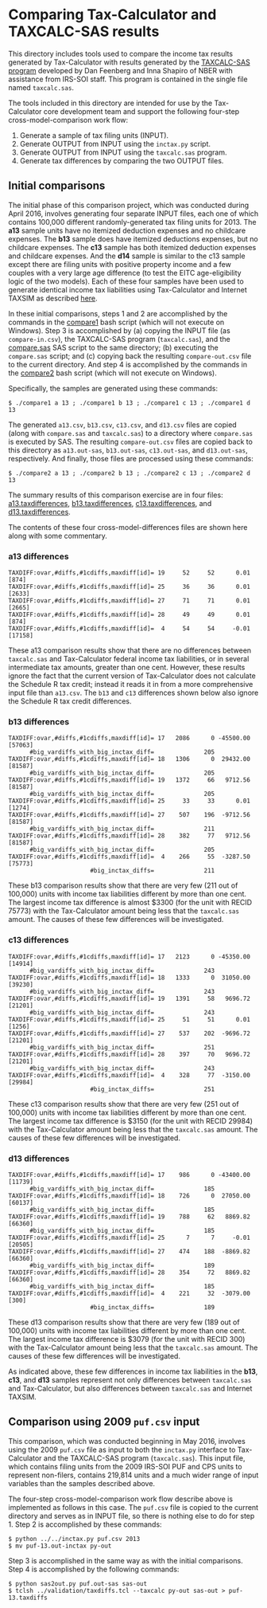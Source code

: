 # Comparing Tax-Calculator and TAXCALC-SAS results

This directory includes tools used to compare the income tax results
generated by Tax-Calculator with results generated by the [TAXCALC-SAS
program](http://www.nber.org/taxcalc) developed by Dan Feenberg and
Inna Shapiro of NBER with assistance from IRS-SOI staff.  This program
is contained in the single file named `taxcalc.sas`.


The tools included in this directory are intended for use by the
Tax-Calculator core development team and support the following
four-step cross-model-comparison work flow:

  1. Generate a sample of tax filing units (INPUT).
  2. Generate OUTPUT from INPUT using the `inctax.py` script.
  3. Generate OUTPUT from INPUT using the `taxcalc.sas` program.
  4. Generate tax differences by comparing the two OUTPUT files.

## Initial comparisons

The initial phase of this comparison project,
which was conducted during April 2016, involves generating four
separate INPUT files, each one of which contains 100,000 different
randomly-generated tax filing units for 2013.  The **a13** sample
units have no itemized deduction expenses and no childcare expenses.
The **b13** sample does have itemized deductions expenses, but no
childcare expenses.  The **c13** sample has both itemized
deduction expenses and childcare expenses.  And the **d14** sample
is similar to the c13 sample except there are filing units with positive
property income and a few couples with a very large age difference (to
test the EITC age-eligibility logic of the two models).  Each of these
four samples have been used to generate identical income tax liabilities
using Tax-Calculator and Internet TAXSIM as described
[here](https://github.com/open-source-economics/Tax-Calculator/blob/master/taxcalc/validation/README.md).

In these initial comparisons,
steps 1 and 2 are accomplished by the commands in the
[compare1](https://github.com/open-source-economics/Tax-Calculator/blob/master/taxcalc/taxcalcsas/compare1)
bash script (which will not execute on Windows).  Step 3 is
accomplished by (a) copying the INPUT file (as `compare-in.csv`), the
TAXCALC-SAS program (`taxcalc.sas`), and the
[compare.sas](https://github.com/open-source-economics/Tax-Calculator/blob/master/taxcalc/taxcalcsas/compare.sas)
SAS script to the same directory; (b) executing the `compare.sas` script;
and (c) copying back the resulting `compare-out.csv` file to the
current directory.  And step 4 is accomplished by the commands in the
[compare2](https://github.com/open-source-economics/Tax-Calculator/blob/master/taxcalc/taxcalcsas/compare2)
bash script (which will not execute on Windows).

Specifically, the samples are generated using these commands:

```
$ ./compare1 a 13 ; ./compare1 b 13 ; ./compare1 c 13 ; ./compare1 d 13
```

The generated `a13.csv`, `b13.csv`, `c13.csv`, and `d13.csv` files are copied
(along with `compare.sas` and `taxcalc.sas`) to a directory where
`compare.sas` is executed by SAS.  The resulting `compare-out.csv`
files are copied back to this directory as `a13.out-sas`,
`b13.out-sas`, `c13.out-sas`, and `d13.out-sas`, respectively.  And finally,
those files are processed using these commands:

```
$ ./compare2 a 13 ; ./compare2 b 13 ; ./compare2 c 13 ; ./compare2 d 13
```

The summary results of this comparison exercise are in four files:
[a13.taxdifferences](https://github.com/open-source-economics/Tax-Calculator/blob/master/taxcalc/taxcalcsas/a13-13.taxdifferences),
[b13.taxdifferences](https://github.com/open-source-economics/Tax-Calculator/blob/master/taxcalc/taxcalcsas/b13-13.taxdifferences),
[c13.taxdifferences](https://github.com/open-source-economics/Tax-Calculator/blob/master/taxcalc/taxcalcsas/c13-13.taxdifferences), and
[d13.taxdifferences](https://github.com/open-source-economics/Tax-Calculator/blob/master/taxcalc/taxcalcsas/d13-13.taxdifferences).

The contents of these four cross-model-differences files are shown
here along with some commentary.

### a13 differences

```
TAXDIFF:ovar,#diffs,#1cdiffs,maxdiff[id]= 19     52     52      0.01 [874]
TAXDIFF:ovar,#diffs,#1cdiffs,maxdiff[id]= 25     36     36      0.01 [2633]
TAXDIFF:ovar,#diffs,#1cdiffs,maxdiff[id]= 27     71     71      0.01 [2665]
TAXDIFF:ovar,#diffs,#1cdiffs,maxdiff[id]= 28     49     49      0.01 [874]
TAXDIFF:ovar,#diffs,#1cdiffs,maxdiff[id]=  4     54     54     -0.01 [17158]
```

These a13 comparison results show that there are no differences
between `taxcalc.sas` and Tax-Calculator federal income tax
liabilities, or in several intermediate tax amounts, greater than one
cent.  However, these results ignore the fact that the current version
of Tax-Calculator does not calculate the Schedule R tax credit;
instead it reads it in from a more comprehensive input file than
`a13.csv`.  The `b13` and `c13` differences shown below also ignore
the Schedule R tax credit differences.

### b13 differences

```
TAXDIFF:ovar,#diffs,#1cdiffs,maxdiff[id]= 17   2086      0 -45500.00 [57063]
      #big_vardiffs_with_big_inctax_diff=              205
TAXDIFF:ovar,#diffs,#1cdiffs,maxdiff[id]= 18   1306      0  29432.00 [81587]
      #big_vardiffs_with_big_inctax_diff=              205
TAXDIFF:ovar,#diffs,#1cdiffs,maxdiff[id]= 19   1372     66   9712.56 [81587]
      #big_vardiffs_with_big_inctax_diff=              205
TAXDIFF:ovar,#diffs,#1cdiffs,maxdiff[id]= 25     33     33      0.01 [1274]
TAXDIFF:ovar,#diffs,#1cdiffs,maxdiff[id]= 27    507    196  -9712.56 [81587]
      #big_vardiffs_with_big_inctax_diff=              211
TAXDIFF:ovar,#diffs,#1cdiffs,maxdiff[id]= 28    382     77   9712.56 [81587]
      #big_vardiffs_with_big_inctax_diff=              205
TAXDIFF:ovar,#diffs,#1cdiffs,maxdiff[id]=  4    266     55  -3287.50 [75773]
                       #big_inctax_diffs=              211
```

These b13 comparison results show that there are very few (211 out of
100,000) units with income tax liabilities different by more than one
cent.  The largest income tax difference is almost $3300 (for the unit
with RECID 75773) with the Tax-Calculator amount being less that the
`taxcalc.sas` amount.  The causes of these few differences will be
investigated.

### c13 differences

```
TAXDIFF:ovar,#diffs,#1cdiffs,maxdiff[id]= 17   2123      0 -45350.00 [14914]
      #big_vardiffs_with_big_inctax_diff=              243
TAXDIFF:ovar,#diffs,#1cdiffs,maxdiff[id]= 18   1333      0  31050.00 [39230]
      #big_vardiffs_with_big_inctax_diff=              243
TAXDIFF:ovar,#diffs,#1cdiffs,maxdiff[id]= 19   1391     58   9696.72 [21201]
      #big_vardiffs_with_big_inctax_diff=              243
TAXDIFF:ovar,#diffs,#1cdiffs,maxdiff[id]= 25     51     51      0.01 [1256]
TAXDIFF:ovar,#diffs,#1cdiffs,maxdiff[id]= 27    537    202  -9696.72 [21201]
      #big_vardiffs_with_big_inctax_diff=              251
TAXDIFF:ovar,#diffs,#1cdiffs,maxdiff[id]= 28    397     70   9696.72 [21201]
      #big_vardiffs_with_big_inctax_diff=              243
TAXDIFF:ovar,#diffs,#1cdiffs,maxdiff[id]=  4    328     77  -3150.00 [29984]
                       #big_inctax_diffs=              251
```

These c13 comparison results show that there are very few (251 out of
100,000) units with income tax liabilities different by more than one
cent.  The largest income tax difference is $3150 (for the unit
with RECID 29984) with the Tax-Calculator amount being less that the
`taxcalc.sas` amount.  The causes of these few differences will be
investigated.

### d13 differences

```
TAXDIFF:ovar,#diffs,#1cdiffs,maxdiff[id]= 17    986      0 -43400.00 [11739]
      #big_vardiffs_with_big_inctax_diff=              185
TAXDIFF:ovar,#diffs,#1cdiffs,maxdiff[id]= 18    726      0  27050.00 [60137]
      #big_vardiffs_with_big_inctax_diff=              185
TAXDIFF:ovar,#diffs,#1cdiffs,maxdiff[id]= 19    788     62   8869.82 [66360]
      #big_vardiffs_with_big_inctax_diff=              185
TAXDIFF:ovar,#diffs,#1cdiffs,maxdiff[id]= 25      7      7     -0.01 [20505]
TAXDIFF:ovar,#diffs,#1cdiffs,maxdiff[id]= 27    474    188  -8869.82 [66360]
      #big_vardiffs_with_big_inctax_diff=              189
TAXDIFF:ovar,#diffs,#1cdiffs,maxdiff[id]= 28    354     72   8869.82 [66360]
      #big_vardiffs_with_big_inctax_diff=              185
TAXDIFF:ovar,#diffs,#1cdiffs,maxdiff[id]=  4    221     32  -3079.00 [300]
                       #big_inctax_diffs=              189
```

These d13 comparison results show that there are very few (189 out of
100,000) units with income tax liabilities different by more than one
cent.  The largest income tax difference is $3079 (for the unit
with RECID 300) with the Tax-Calculator amount being less that the
`taxcalc.sas` amount.  The causes of these few differences will be
investigated.

As indicated above, these few differences in income tax liabilities in
the **b13**, **c13**, and **d13** samples represent not only differences
between `taxcalc.sas` and Tax-Calculator, but also differences between
`taxcalc.sas` and Internet TAXSIM.

## Comparison using 2009 `puf.csv` input

This comparison, which was conducted beginning in May 2016, involves
using the 2009 `puf.csv` file as input to both the `inctax.py`
interface to Tax-Calculator and the TAXCALC-SAS program
(`taxcalc.sas`).  This input file, which contains filing units from
the 2009 IRS-SOI PUF and CPS units to represent non-filers, contains
219,814 units and a much wider range of input variables than the
samples described above.

The four-step cross-model-comparison work flow describe above is
implemented as follows in this case.  The `puf.csv` file is copied
to the current directory and serves as in INPUT file, so there is
nothing else to do for step 1.  Step 2 is accomplished by these
commands:
```
$ python ../../inctax.py puf.csv 2013
$ mv puf-13.out-inctax py-out
```

Step 3 is accomplished in the same way as with the initial comparisons.
Step 4 is accomplished by the following commands:
```
$ python sas2out.py puf.out-sas sas-out
$ tclsh ../validation/taxdiffs.tcl --taxcalc py-out sas-out > puf-13.taxdiffs
```
